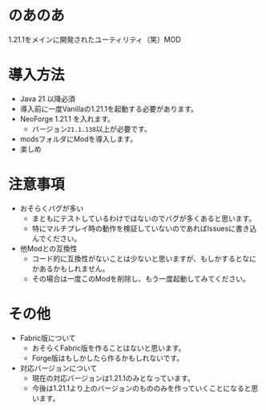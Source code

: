 # のあのあ
1.21.1をメインに開発されたユーティリティ（笑）MOD

# 導入方法
- Java 21 以降必須
- 導入前に一度Vanillaの1.21.1を起動する必要があります。
- NeoForge 1.21.1 を入れます。
  - バージョン`21.1.138`以上が必要です。
- modsフォルダにModを導入します。
- 楽しめ

# 注意事項
- おそらくバグが多い
  - まともにテストしているわけではないのでバグが多くあると思います。
  - 特にマルチプレイ時の動作を検証していないのであればIssuesに書き込んでください。
- 他Modとの互換性
  - コード的に互換性がないことは少ないと思いますが、もしかするとなにかあるかもしれません。
  - その場合は一度このModを削除し、もう一度起動してみてください。

# その他
- Fabric版について
  - おそらくFabric版を作ることはないと思います。
  - Forge版はもしかしたら作るかもしれないです。
- 対応バージョンについて
  - 現在の対応バージョンは1.21.1のみとなっています。
  - 今後は1.21.1より上のバージョンのもののみを作っていくことになると思います。